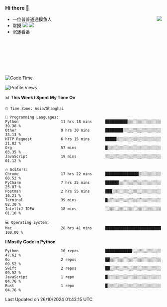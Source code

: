 ### Hi there 👋


<a href="https://github.com/yanlc39">
  <img align="right" src="https://github-readme-stats.vercel.app/api?username=yanlc39&show_icons=true&hide_border=true&icon_color=586069&title_color=a0a9af">
</a>

- 一位普普通通摸鱼人
- 常摸 ![](https://img.shields.io/badge/-Python-3e74a2?style=flat-square&logo=Python&logoColor=fff) ![](https://img.shields.io/badge/-C%2B%2B-brightgreen?style=flat-square)
- 沉迷看番



<br><br><br><br><br><br>


<!--START_SECTION:waka-->
![Code Time](http://img.shields.io/badge/Code%20Time-456%20hrs%2056%20mins-blue)

![Profile Views](http://img.shields.io/badge/Profile%20Views-0-blue)

📊 **This Week I Spent My Time On** 

```text
🕑︎ Time Zone: Asia/Shanghai

💬 Programming Languages: 
Python                   11 hrs 18 mins      ██████████░░░░░░░░░░░░░░░   39.38 % 
Other                    9 hrs 30 mins       ████████░░░░░░░░░░░░░░░░░   33.13 % 
HTTP Request             6 hrs 15 mins       █████░░░░░░░░░░░░░░░░░░░░   21.82 % 
Org                      57 mins             █░░░░░░░░░░░░░░░░░░░░░░░░   03.35 % 
JavaScript               19 mins             ░░░░░░░░░░░░░░░░░░░░░░░░░   01.12 % 

🔥 Editors: 
Chrome                   17 hrs 22 mins      ███████████████░░░░░░░░░░   60.52 % 
PyCharm                  7 hrs 25 mins       ██████░░░░░░░░░░░░░░░░░░░   25.87 % 
Postman                  2 hrs 55 mins       ███░░░░░░░░░░░░░░░░░░░░░░   10.21 % 
Terminal                 39 mins             █░░░░░░░░░░░░░░░░░░░░░░░░   02.30 % 
IntelliJ IDEA            18 mins             ░░░░░░░░░░░░░░░░░░░░░░░░░   01.10 % 

💻 Operating System: 
Mac                      28 hrs 41 mins      █████████████████████████   100.00 % 
```

**I Mostly Code in Python** 

```text
Python                   10 repos            ████████████░░░░░░░░░░░░░   47.62 % 
Go                       2 repos             ██░░░░░░░░░░░░░░░░░░░░░░░   09.52 % 
Swift                    2 repos             ██░░░░░░░░░░░░░░░░░░░░░░░   09.52 % 
JavaScript               1 repo              █░░░░░░░░░░░░░░░░░░░░░░░░   04.76 % 
Rust                     1 repo              █░░░░░░░░░░░░░░░░░░░░░░░░   04.76 % 
```




 Last Updated on 26/10/2024 01:43:15 UTC
<!--END_SECTION:waka-->

